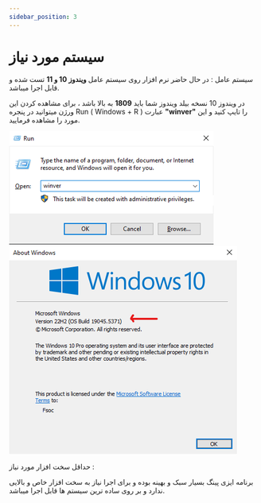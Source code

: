 ```yaml
---
sidebar_position: 3
---
```


# سیستم مورد نیاز



 سیستم عامل : در حال حاضر نرم افزار روی سیستم عامل **ویندوز 10 و 11** تست شده و قابل اجرا میباشد.

 در ویندوز 10 نسخه بیلد ویندوز شما باید **1809** به بالا باشد ، برای مشاهده کردن این ورژن میتوانید در پنجره Run ( Windows + R ) عبارت **"winver"** را تایپ کنید و این مورد را مشاهده فرمایید.

![winver-run](./img/winver-run.png)
![winver](./img/winver.png)


 حداقل سخت افزار مورد نیاز : 

 برنامه ایزی پینگ بسیار سبک و بهینه بوده و برای اجرا نیاز به سخت افزار خاص و بالایی ندارد و بر روی ساده ترین سیستم ها قابل اجرا میباشد. 
